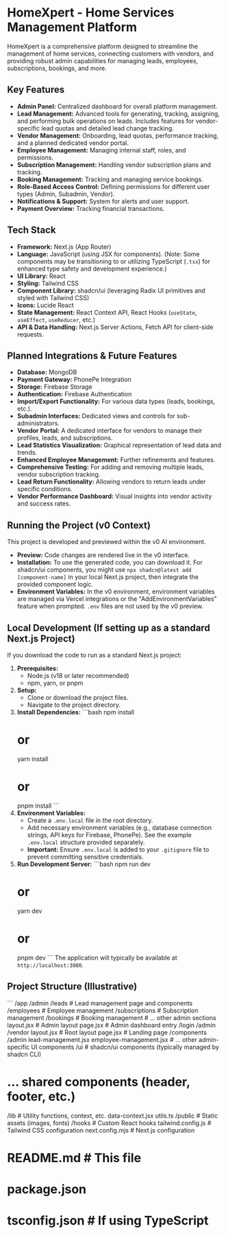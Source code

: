 # HomeXpert - Home Services Management Platform

HomeXpert is a comprehensive platform designed to streamline the management of home services, connecting customers with vendors, and providing robust admin capabilities for managing leads, employees, subscriptions, bookings, and more.

## Key Features

*   **Admin Panel:** Centralized dashboard for overall platform management.
*   **Lead Management:** Advanced tools for generating, tracking, assigning, and performing bulk operations on leads. Includes features for vendor-specific lead quotas and detailed lead change tracking.
*   **Vendor Management:** Onboarding, lead quotas, performance tracking, and a planned dedicated vendor portal.
*   **Employee Management:** Managing internal staff, roles, and permissions.
*   **Subscription Management:** Handling vendor subscription plans and tracking.
*   **Booking Management:** Tracking and managing service bookings.
*   **Role-Based Access Control:** Defining permissions for different user types (Admin, Subadmin, Vendor).
*   **Notifications & Support:** System for alerts and user support.
*   **Payment Overview:** Tracking financial transactions.

## Tech Stack

*   **Framework:** Next.js (App Router)
*   **Language:** JavaScript (using JSX for components). (Note: Some components may be transitioning to or utilizing TypeScript (`.tsx`) for enhanced type safety and development experience.)
*   **UI Library:** React
*   **Styling:** Tailwind CSS
*   **Component Library:** shadcn/ui (leveraging Radix UI primitives and styled with Tailwind CSS)
*   **Icons:** Lucide React
*   **State Management:** React Context API, React Hooks (`useState`, `useEffect`, `useReducer`, etc.)
*   **API & Data Handling:** Next.js Server Actions, Fetch API for client-side requests.

## Planned Integrations & Future Features

*   **Database:** MongoDB
*   **Payment Gateway:** PhonePe Integration
*   **Storage:** Firebase Storage
*   **Authentication:** Firebase Authentication
*   **Import/Export Functionality:** For various data types (leads, bookings, etc.).
*   **Subadmin Interfaces:** Dedicated views and controls for sub-administrators.
*   **Vendor Portal:** A dedicated interface for vendors to manage their profiles, leads, and subscriptions.
*   **Lead Statistics Visualization:** Graphical representation of lead data and trends.
*   **Enhanced Employee Management:** Further refinements and features.
*   **Comprehensive Testing:** For adding and removing multiple leads, vendor subscription tracking.
*   **Lead Return Functionality:** Allowing vendors to return leads under specific conditions.
*   **Vendor Performance Dashboard:** Visual insights into vendor activity and success rates.

## Running the Project (v0 Context)

This project is developed and previewed within the v0 AI environment.
*   **Preview:** Code changes are rendered live in the v0 interface.
*   **Installation:** To use the generated code, you can download it. For shadcn/ui components, you might use `npx shadcn@latest add [component-name]` in your local Next.js project, then integrate the provided component logic.
*   **Environment Variables:** In the v0 environment, environment variables are managed via Vercel integrations or the "AddEnvironmentVariables" feature when prompted. `.env` files are not used by the v0 preview.

## Local Development (If setting up as a standard Next.js Project)

If you download the code to run as a standard Next.js project:

1.  **Prerequisites:**
    *   Node.js (v18 or later recommended)
    *   npm, yarn, or pnpm
2.  **Setup:**
    *   Clone or download the project files.
    *   Navigate to the project directory.
3.  **Install Dependencies:**
    \`\`\`bash
    npm install
    # or
    yarn install
    # or
    pnpm install
    \`\`\`
4.  **Environment Variables:**
    *   Create a `.env.local` file in the root directory.
    *   Add necessary environment variables (e.g., database connection strings, API keys for Firebase, PhonePe). See the example `.env.local` structure provided separately.
    *   **Important:** Ensure `.env.local` is added to your `.gitignore` file to prevent committing sensitive credentials.
5.  **Run Development Server:**
    \`\`\`bash
    npm run dev
    # or
    yarn dev
    # or
    pnpm dev
    \`\`\`
    The application will typically be available at `http://localhost:3000`.

## Project Structure (Illustrative)

\`\`\`
/app
  /admin
    /leads             # Lead management page and components
    /employees         # Employee management
    /subscriptions     # Subscription management
    /bookings          # Booking management
    # ... other admin sections
    layout.jsx         # Admin layout
    page.jsx           # Admin dashboard entry
  /login
    /admin
    /vendor
  layout.jsx           # Root layout
  page.jsx             # Landing page
/components
  /admin
    lead-management.jsx
    employee-management.jsx
    # ... other admin-specific UI components
  /ui                  # shadcn/ui components (typically managed by shadcn CLI)
  # ... shared components (header, footer, etc.)
/lib                   # Utility functions, context, etc.
  data-context.jsx
  utils.ts
/public                # Static assets (images, fonts)
/hooks                 # Custom React hooks
tailwind.config.js     # Tailwind CSS configuration
next.config.mjs        # Next.js configuration
# README.md            # This file
# package.json
# tsconfig.json        # If using TypeScript
